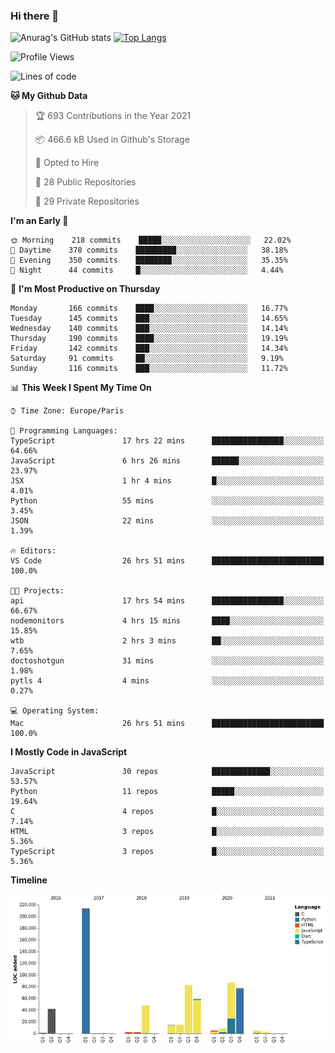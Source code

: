 ### Hi there 👋


![Anurag's GitHub stats](https://github-readme-stats.vercel.app/api?username=eastkap&theme=dark&show_icons=true&count_private=true)
[![Top Langs](https://github-readme-stats.vercel.app/api/top-langs/?username=eastkap&layout=compact)](https://github.com/anuraghazra/github-readme-stats)



<!--START_SECTION:waka-->
![Profile Views](http://img.shields.io/badge/Profile%20Views-41-blue)

![Lines of code](https://img.shields.io/badge/From%20Hello%20World%20I%27ve%20Written-668692%20lines%20of%20code-blue)

**🐱 My Github Data** 

> 🏆 693 Contributions in the Year 2021
 > 
> 📦 466.6 kB Used in Github's Storage 
 > 
> 💼 Opted to Hire
 > 
> 📜 28 Public Repositories 
 > 
> 🔑 29 Private Repositories  
 > 
**I'm an Early 🐤** 

```text
🌞 Morning    218 commits    █████░░░░░░░░░░░░░░░░░░░░   22.02% 
🌆 Daytime    378 commits    █████████░░░░░░░░░░░░░░░░   38.18% 
🌃 Evening    350 commits    ████████░░░░░░░░░░░░░░░░░   35.35% 
🌙 Night      44 commits     █░░░░░░░░░░░░░░░░░░░░░░░░   4.44%

```
📅 **I'm Most Productive on Thursday** 

```text
Monday       166 commits    ████░░░░░░░░░░░░░░░░░░░░░   16.77% 
Tuesday      145 commits    ███░░░░░░░░░░░░░░░░░░░░░░   14.65% 
Wednesday    140 commits    ███░░░░░░░░░░░░░░░░░░░░░░   14.14% 
Thursday     190 commits    ████░░░░░░░░░░░░░░░░░░░░░   19.19% 
Friday       142 commits    ███░░░░░░░░░░░░░░░░░░░░░░   14.34% 
Saturday     91 commits     ██░░░░░░░░░░░░░░░░░░░░░░░   9.19% 
Sunday       116 commits    ███░░░░░░░░░░░░░░░░░░░░░░   11.72%

```


📊 **This Week I Spent My Time On** 

```text
⌚︎ Time Zone: Europe/Paris

💬 Programming Languages: 
TypeScript               17 hrs 22 mins      ████████████████░░░░░░░░░   64.66% 
JavaScript               6 hrs 26 mins       ██████░░░░░░░░░░░░░░░░░░░   23.97% 
JSX                      1 hr 4 mins         █░░░░░░░░░░░░░░░░░░░░░░░░   4.01% 
Python                   55 mins             ░░░░░░░░░░░░░░░░░░░░░░░░░   3.45% 
JSON                     22 mins             ░░░░░░░░░░░░░░░░░░░░░░░░░   1.39%

🔥 Editors: 
VS Code                  26 hrs 51 mins      █████████████████████████   100.0%

🐱‍💻 Projects: 
api                      17 hrs 54 mins      ████████████████░░░░░░░░░   66.67% 
nodemonitors             4 hrs 15 mins       ████░░░░░░░░░░░░░░░░░░░░░   15.85% 
wtb                      2 hrs 3 mins        ██░░░░░░░░░░░░░░░░░░░░░░░   7.65% 
doctoshotgun             31 mins             ░░░░░░░░░░░░░░░░░░░░░░░░░   1.98% 
pytls 4                  4 mins              ░░░░░░░░░░░░░░░░░░░░░░░░░   0.27%

💻 Operating System: 
Mac                      26 hrs 51 mins      █████████████████████████   100.0%

```

**I Mostly Code in JavaScript** 

```text
JavaScript               30 repos            █████████████░░░░░░░░░░░░   53.57% 
Python                   11 repos            █████░░░░░░░░░░░░░░░░░░░░   19.64% 
C                        4 repos             █░░░░░░░░░░░░░░░░░░░░░░░░   7.14% 
HTML                     3 repos             █░░░░░░░░░░░░░░░░░░░░░░░░   5.36% 
TypeScript               3 repos             █░░░░░░░░░░░░░░░░░░░░░░░░   5.36%

```


**Timeline**

![Chart not found](https://raw.githubusercontent.com/Eastkap/Eastkap/main/charts/bar_graph.png) 


<!--END_SECTION:waka-->

<!--
**Eastkap/eastkap** is a ✨ _special_ ✨ repository because its `README.md` (this file) appears on your GitHub profile.

Here are some ideas to get you started:

- 🔭 I’m currently working on ...
- 🌱 I’m currently learning ...
- 👯 I’m looking to collaborate on ...
- 🤔 I’m looking for help with ...
- 💬 Ask me about ...
- 📫 How to reach me: ...
- 😄 Pronouns: ...
- ⚡ Fun fact: ...
-->
